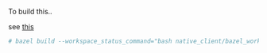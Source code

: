To build this..

see [this](https://deepspeech.readthedocs.io/en/v0.9.2/BUILDING.html)

```sh
# bazel build --workspace_status_command="bash native_client/bazel_workspace_status_cmd.sh" --config=monolithic --config=rpi3-armv8 --config=rpi3-armv8_opt -c opt --copt=-O3 --copt=-fvisibility=hidden --define=no_aws_support=true --define=no_gcp_support=true //native_client:libdeepspeech.so
```